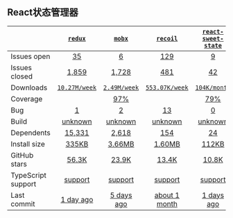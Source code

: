 ## React状态管理器
|   | [`redux`][b0] | [`mobx`][r0] | [`recoil`][n0] | [`react-sweet-state`][k0] |
|---|:---:|:---:|:----:|:----:|
| Issues open           | [35][IO1] | [6][IO2] | [129][IO3] | [9][IO4] |
| Issues closed         | [1,859][IC1] | [1,728][IC2] | [481][IC3] | [42][IC4] |
| Downloads             | [`10.27M/week`][DL1] | [`2.49M/week`][DL2] | [`553.07K/week`][DL3] | [`104K/month`][DL4] |
| Coverage             |  | [97%][cover2] |  | [79%][cover4] |
| Bug             | [1][bug1] | [2][bug2] | [13][bug3] | [0][bug4] |
| Build                 | [unknown][bd1] | [unknown][bd2] | [unknown][bd3] | [unknown][bd4] |
| Dependents            | [15,331][dep1] | [2,618][dep2] | [154][dep3] | [24][dep4] |
| Install size          | [335KB][IS1] | [3.66MB][IS2] | [1.60MB][IS3] | [112KB][IS4] |
| GitHub stars          | [56.3K][stars1] | [23.9K][stars2] | [13.4K][stars3] | [10.8K][stars4] |
| TypeScript support    | [support][TS1] | [support][TS2] | [support][TS3] | [support][TS4] |
| Last commit           | [1 day ago][commits1] | [5 days ago][commits2] | [about 1 month][commits3] | [1 days ago][commits4] |

[b0]: https://github.com/reduxjs/redux
[r0]: https://github.com/mobxjs/mobx
[n0]: https://github.com/facebookexperimental/Recoil
[k0]: https://github.com/atlassian/react-sweet-state

[IO1]: https://github.com/reduxjs/redux/issues
[IO2]: https://github.com/mobxjs/mobx/issues
[IO3]: https://github.com/mobxjs/mobx/issues
[IO4]: https://github.com/atlassian/react-sweet-state/issues
[IC1]: https://github.com/reduxjs/redux/issues
[IC2]: https://github.com/mobxjs/mobx/issues
[IC3]: https://github.com/mobxjs/mobx/issues
[IC4]: https://github.com/atlassian/react-sweet-state/issues

[DL1]: https://www.npmjs.com/package/react
[DL2]: https://www.npmjs.com/package/vue
[DL3]: https://www.npmjs.com/package/angular
[DL4]: https://www.npmjs.com/package/umi

[cover2]: https://codecov.io/github/vuejs/vue
[cover4]: https://codecov.io/github/umijs/umi

[bug1]: https://github.com/reduxjs/redux/issues?q=is%3Aopen+is%3Aissue+label%3Abug
[bug2]: https://github.com/mobxjs/mobx/issues?q=is%3Aopen+is%3Aissue+label%3A%22%F0%9F%90%9B+bug%22
[bug3]: https://github.com/facebookexperimental/Recoil/issues?q=is%3Aopen+is%3Aissue+label%3Abug
[bug4]: https://github.com/atlassian/react-sweet-state/issues?q=is%3Aopen+is%3Aissue+label%3Abug

[bd1]: https://travis-ci.org/github/reduxjs/redux
[bd2]: https://travis-ci.org/github/mobxjs/mobx
[bd3]: https://travis-ci.org/github/facebookexperimental/Recoil
[bd4]: https://travis-ci.org/github/atlassian/react-sweet-state

[dep1]: https://www.npmjs.com/package/redux
[dep2]: https://www.npmjs.com/package/mobx
[dep3]: https://www.npmjs.com/package/recoil
[dep4]: https://www.npmjs.com/package/react-sweet-state

[IS1]: https://packagephobia.com/result?p=redux
[IS2]: https://packagephobia.com/result?p=mobx
[IS3]: https://packagephobia.com/result?p=recoil
[IS4]: https://packagephobia.com/result?p=react-sweet-state

[stars1]: https://github.com/reduxjs/redux/stargazers
[stars2]: https://github.com/mobxjs/mobx/stargazers
[stars3]: https://github.com/facebookexperimental/Recoil/stargazers
[stars4]: https://github.com/umijs/umi/stargazers

[TS1]: https://github.com/facebook/react/search?l=typescript
[TS2]: https://github.com/vuejs/vue/search?l=TypeScript
[TS3]: https://www.npmjs.com/package/@types/angular
[TS4]: https://github.com/umijs/umi/search?l=typescript

[commits1]: https://github.com/facebook/react/commits
[commits2]: https://github.com/vuejs/vue/commits
[commits3]: https://github.com/angular/angular.js/commits
[commits4]: https://github.com/umijs/umi/commits

